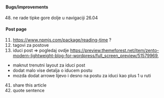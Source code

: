 #### Bugs/improvements

48. ne rade tipke gore dolje u navigaciji 26.04

#### Post page

11. https://www.npmjs.com/package/reading-time ?
12. tagovi za postove
13. iduci post => pogledaj ovdje https://preview.themeforest.net/item/zento-modern-lightweight-blog-for-wordpress/full_screen_preview/51579969,

- maknut trenutni layout za iduci post
- dodat malo vise detalja o iducem postu
- mozda dodat arrowe lijevo i desno na postu za iduci kao plus 1 u ruti

41. share this article
42. quote sentence
